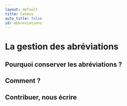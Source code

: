 ```yaml
---
layout: default
title: Catmus
auto_title: false
id: abbreviations
---
```


# La gestion des abréviations


## Pourquoi conserver les abréviations ? 



## Comment ?


## Contribuer, nous écrire

